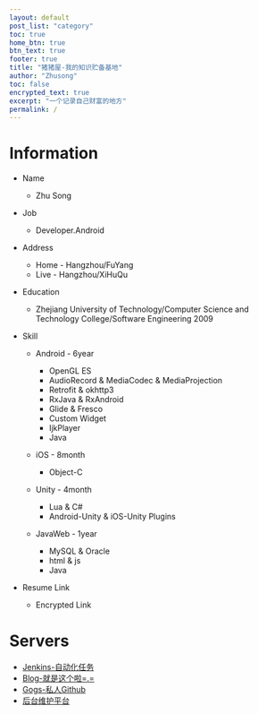 ```yaml
---
layout: default
post_list: "category"
toc: true
home_btn: true
btn_text: true
footer: true
title: "猪猪屋-我的知识贮备基地"
author: "Zhusong"
toc: false
encrypted_text: true
excerpt: "一个记录自己财富的地方"
permalink: /
---
```


# Information
* Name 
	* Zhu Song
* Job
	* Developer.Android
* Address
	* Home - Hangzhou/FuYang
	* Live - Hangzhou/XiHuQu
* Education
	* Zhejiang University of Technology/Computer Science and Technology College/Software Engineering 2009
* Skill
	* Android - 6year
		* OpenGL ES
		* AudioRecord & MediaCodec & MediaProjection
		* Retrofit & okhttp3
		* RxJava & RxAndroid
		* Glide & Fresco
		* Custom Widget
		* IjkPlayer
		* Java

	* iOS - 8month
		* Object-C

	* Unity - 4month
		* Lua & C#
		* Android-Unity & iOS-Unity Plugins
		
	* JavaWeb - 1year
		* MySQL & Oracle
		* html & js
		* Java

* Resume Link
	* <p class="encrypted" id="/0KQ3rEy6SpCAfZjIUNW1AnGWxKxnR1K+MnyDcau77qIBZszd/bT7xM0YNrvcBOuUe3MI4o6z9+IyqlLANiXwSEtmVUs1HcJBDCsRteFg4UzopZlwmAUCXK30j9PUOBacwcS1CdBEgYfPoLfYrcMT3bnWGLWVK0SE=">Encrypted Link</p>
	
# Servers
* <a href="https://jenkins.lasong.com.cn">Jenkins-自动化任务</a>
* <a href="https://www.lasong.com.cn">Blog-就是这个啦=.=</a>
* <a href="https://gogs.lasong.com.cn">Gogs-私人Github</a>
* <a href="https://bt.lasong.com.cn">后台维护平台</a>